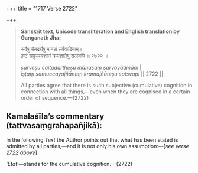 +++
title = "1717 Verse 2722"

+++
> **Sanskrit text, Unicode transliteration and English translation by Ganganath Jha:** 
>
> सर्वेषु चैतदर्थेषु मानसं सर्ववादिनाम्।  
> इष्टं समुच्चयज्ञानं क्रमज्ञातेषु सत्स्वपि ॥ २७२२ ॥ 
>
> *sarveṣu caitadartheṣu mānasaṃ sarvavādinām* \|  
> *iṣṭaṃ samuccayajñānaṃ kramajñāteṣu satsvapi* \|\| 2722 \|\| 
>
> All parties agree that there is such subjective (cumulative) cognition in connection with all things,—even when they are cognised in a certain order of sequence.—(2722)



## Kamalaśīla’s commentary (tattvasaṃgrahapañjikā):

In the following *Text* the Author points out that what has been stated is admitted by all parties,—and it is not only his own assumption:—[*see verse 2722 above*]

‘*Etat*’—stands for the cumulative cognition.—(2722)


